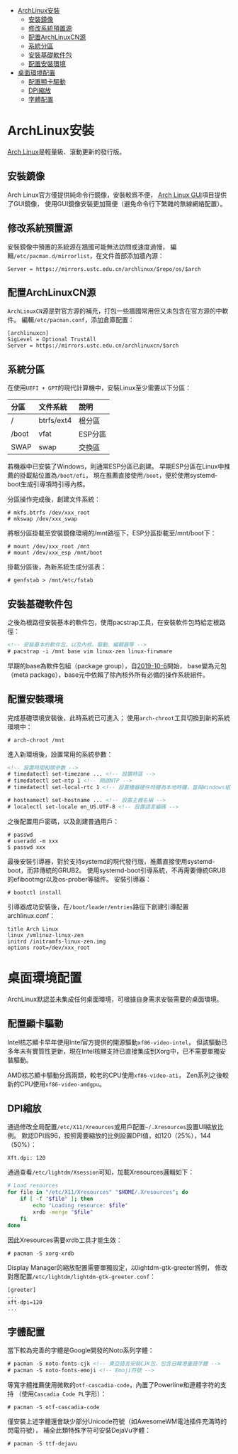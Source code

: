 <!-- TOC -->

- [ArchLinux安裝](#archlinux安裝)
	- [安裝鏡像](#安裝鏡像)
	- [修改系統預置源](#修改系統預置源)
	- [配置ArchLinuxCN源](#配置archlinuxcn源)
	- [系統分區](#系統分區)
	- [安裝基礎軟件包](#安裝基礎軟件包)
	- [配置安裝環境](#配置安裝環境)
- [桌面環境配置](#桌面環境配置)
	- [配置顯卡驅動](#配置顯卡驅動)
	- [DPI縮放](#dpi縮放)
	- [字體配置](#字體配置)

<!-- /TOC -->



# ArchLinux安裝
[Arch Linux](https://archlinux.org/)是輕量級、滾動更新的發行版。

## 安裝鏡像
Arch Linux官方僅提供純命令行鏡像，安裝較爲不便，
[Arch Linux GUI](https://archlinuxgui.in/)項目提供了GUI鏡像，
使用GUI鏡像安裝更加簡便（避免命令行下繁雜的無線網絡配置）。

## 修改系統預置源
安裝鏡像中預置的系統源在牆國可能無法訪問或速度過慢，
編輯`/etc/pacman.d/mirrorlist`，在文件首部添加牆內源：

```
Server = https://mirrors.ustc.edu.cn/archlinux/$repo/os/$arch
```

## 配置ArchLinuxCN源
`ArchLinuxCN`源是對官方源的補充，打包一些牆國常用但又未包含在官方源的中軟件。
編輯`/etc/pacman.conf`，添加倉庫配置：

```
[archlinuxcn]
SigLevel = Optional TrustAll
Server = https://mirrors.ustc.edu.cn/archlinuxcn/$arch
```

## 系統分區
在使用`UEFI + GPT`的現代計算機中，安裝Linux至少需要以下分區：

| 分區 | 文件系統 | 說明 |
| :- | :- | :- |
| / | btrfs/ext4 | 根分區 |
| /boot | vfat | ESP分區 |
| SWAP | swap | 交換區 |

若機器中已安裝了Windows，則通常ESP分區已創建。
早期ESP分區在Linux中推薦的掛載點位置為`/boot/efi`，
現在推薦直接使用`/boot`，便於使用systemd-boot生成引導項時引導內核。

分區操作完成後，創建文件系統：

```
# mkfs.btrfs /dev/xxx_root
# mkswap /dev/xxx_swap
```

將根分區掛載至安裝鏡像環境的/mnt路徑下，ESP分區掛載至/mnt/boot下：

```
# mount /dev/xxx_root /mnt
# mount /dev/xxx_esp /mnt/boot
```

掛載分區後，為新系統生成分區表：

```
# genfstab > /mnt/etc/fstab
```

## 安裝基礎軟件包
之後為根路徑安裝基本的軟件包，使用pacstrap工具，在安裝軟件包時給定根路徑：

```html
<!-- 安裝基本的軟件包，以及內核、驅動、編輯器等 -->
# pacstrap -i /mnt base vim linux-zen linux-firwmare
```

早期的base為軟件包組（package group），自[2019-10-6](https://archlinux.org/news/base-group-replaced-by-mandatory-base-package-manual-intervention-required/)開始，
base變為元包（meta package），base元中依賴了除內核外所有必備的操作系統組件。

## 配置安裝環境
完成基礎環境安裝後，此時系統已可進入；
使用`arch-chroot`工具切換到新的系統環境中：

```
# arch-chroot /mnt
```

進入新環境後，設置常用的系統參數：

```html
<!-- 設置時間相關參數 -->
# timedatectl set-timezone ... <!-- 設置時區 -->
# timedatectl set-ntp 1 <!-- 開啟NTP -->
# timedatectl set-local-rtc 1 <!-- 設置機器硬件時鐘為本地時鐘，當與Windows組建雙系統時需要該配置 -->

# hostnamectl set-hostname ... <!-- 設置主機名稱 -->
# localectl set-locale en_US.UTF-8 <!-- 設置語言編碼 -->
```

之後配置用戶密碼，以及創建普通用戶：

```
# passwd
# useradd -m xxx
$ passwd xxx
```

最後安裝引導器，對於支持systemd的現代發行版，推薦直接使用systemd-boot，而非傳統的GRUB2。
使用systemd-boot引導系統，不再需要傳統GRUB的efibootmgr以及os-prober等組件。
安裝引導器：

```
# bootctl install
```

引導器成功安裝後，在`/boot/loader/entries`路徑下創建引導配置archlinux.conf：

```
title Arch Linux
linux /vmlinuz-linux-zen
initrd /initramfs-linux-zen.img
options root=/dev/xxx_root
```



# 桌面環境配置
ArchLinux默認並未集成任何桌面環境，可根據自身需求安裝需要的桌面環境。

## 配置顯卡驅動
Intel核芯顯卡早年使用Intel官方提供的開源驅動`xf86-video-intel`，
但該驅動已多年未有實質性更新，現在Intel核顯支持已直接集成到Xorg中，已不需要單獨安裝驅動。

AMD核芯顯卡驅動分爲兩類，較老的CPU使用`xf86-video-ati`，
Zen系列之後較新的CPU使用`xf86-video-amdgpu`。

## DPI縮放
通過修改全局配置`/etc/X11/Xreources`或用戶配置`~/.Xresources`設置UI縮放比例。
默認DPI爲96，按照需要縮放的比例設置DPI值，如120（25%），144（50%）：

```
Xft.dpi: 120
```

通過查看`/etc/lightdm/Xsession`可知，加載Xresources邏輯如下：

```sh
# Load resources
for file in "/etc/X11/Xresources" "$HOME/.Xresources"; do
    if [ -f "$file" ]; then
        echo "Loading resource: $file"
        xrdb -merge "$file"
    fi
done
```

因此Xresources需要xrdb工具才能生效：

```
# pacman -S xorg-xrdb
```

Display Manager的縮放配置需要單獨設定，以lightdm-gtk-greeter爲例，
修改對應配置`/etc/lightdm/lightdm-gtk-greeter.conf`：

```
[greeter]
...
xft-dpi=120
...
```

## 字體配置
當下較為完善的字體是Google開發的Noto系列字體：

```html
# pacman -S noto-fonts-cjk <!-- 東亞語言安裝CJK包，包含日韓港臺語字體 -->
# pacman -S noto-fonts-emoji <!-- Emoji符號 -->
```

等寬字體推薦使用微軟的`otf-cascadia-code`，內置了Powerline和連體字符的支持
（使用`Cascadia Code PL`字形）：

```
# pacman -S otf-cascadia-code
```

僅安裝上述字體還會缺少部分Unicode符號（如AwesomeWM電池插件充滿時的閃電符號），
補全此類特殊字符可安裝DejaVu字體：

```
# pacman -S ttf-dejavu
```
